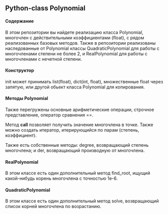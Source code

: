 ## Python-class Polynomial
#### Содержание
В этом репозитории вы найдете реализацию класса Polynomial, многочлен
 с действительными коэффициентами (float), с рядом реализованных
 базовых методов. Также в репозитории реализованы наследованные от
 Polynomial классы QuadraticPolynomial для работы с многочленами
 степени не более 2, и RealPolynomial для работы с многочленами с 
 нечетной степени.
 
 #### Конструктор
 init может принимать list(float), dict(int, float), множественные
 float через запятую, или другой обьект класса Polynomial для
 копирования.
 
 #### Методы Polynomial
 Также перегружены основные арифметические операции, строчное
 представление, оператор сравнения ==.
 
 Метод __call__ позволяет получить значение многочлена в точке.
 Также можно создать итератор, итерирующийся по парам 
 (степень, коэффициент).
 
 Также есть собственные методы: degree, возвращающий степень
 многочлена; и der, возвращающий производную от многочлена.
 
 #### RealPolynomial
 В этом классе есть один дополнительный метод find_root, ищущий
 какой-нибудь корень многочлена с точностью 1е-6.
 
 #### QuadraticPolynomial
 В этом классе есть один дополнительный метод solve,
 возвращающий список корней многочлена по возрастанию.
